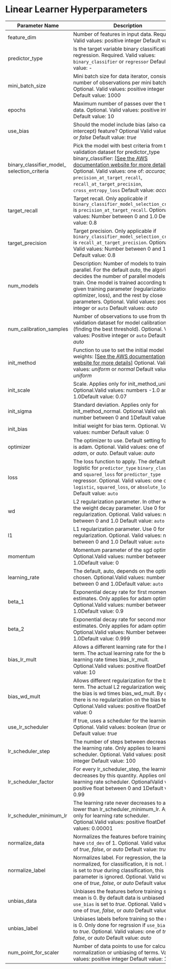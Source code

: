 # Linear Learner Hyperparameters<a name="ll_hyperparameters"></a>


| Parameter Name | Description | 
| --- | --- | 
| feature\_dim |  Number of features in input data\. Required\.  Valid values: positive integer Default value: \-  | 
| predictor\_type |  Is the target variable binary classification or regression\. Required\.  Valid values: `binary_classifier` or `regressor` Default value: \-  | 
| mini\_batch\_size |  Mini batch size for data iterator, consisting of number of observations per mini batch\. Optional\. Valid values: positive integer Default value: 1000  | 
| epochs |  Maximum number of passes over the training data\. Optional\.  Valid values: positive integer Default value: 10  | 
| use\_bias |  Should the model include bias \(also called an intercept\) feature? Optional Valid values: *true* or *false* Default value: *true*  | 
| binary\_classifier\_model\_ selection\_criteria |  Pick the model with best criteria from the validation dataset for predictor\_type binary\_classifier: [\[See the AWS documentation website for more details\]](http://docs.aws.amazon.com/sagemaker/latest/dg/ll_hyperparameters.html) Optional\. Valid values: one of: *accuracy*, *fl*, `precision_at_target_recall`, `recall_at_target_precision`, `cross_entropy_loss` Default value: *accuracy*  | 
| target\_recall |  Target recall\. Only applicable if `binary_classifier_model_selection_criteria` is `precision_at_target_recall`\. Optional Valid values: Number between 0 and 1\.0 Default value: 0\.8  | 
| target\_precision |  Target precision\. Only applicable if `binary_classifier_model_selection_criteria` is `recall_at_target_precision`\. Optional\. Valid values: Number between 0 and 1\.0 Default value: 0\.8  | 
| num\_models |  Description: Number of models to train in parallel\. For the default *auto*, the algorithm decides the number of parallel models to train\. One model is trained according to the given training parameter \(regularization, optimizer, loss\), and the rest by close parameters\. Optional\. Valid values: positive integer or `auto` Default values: *auto*  | 
| num\_calibration\_samples |  Number of observations to use from the validation dataset for model calibration \(finding the best threshold\)\. Optional\. Valid values: Positive integer or `auto` Default value: *auto*  | 
| init\_method |  Function to use to set the initial model weights: [\[See the AWS documentation website for more details\]](http://docs.aws.amazon.com/sagemaker/latest/dg/ll_hyperparameters.html) Optional\. Valid values: *uniform* or *normal* Default value: *uniform*  | 
| init\_scale | Scale\. Applies only for init\_method\_uniform\. Optional\.Valid values: numbers \-1\.0 and 1\.0Default value: 0\.07 | 
| init\_sigma | Standard deviation\. Applies only for init\_method\_normal\. Optional\.Valid values: number between 0 and 1Default value: 0\.01 | 
| init\_bias |  Initial weight for bias term\. Optional\. Valid values: number Default value: 0  | 
| optimizer | The optimizer to use\. Default setting for auto is adam\. Optional\. Valid values: one of *sgd*, *adam*, or *auto*\. Default value: *auto* | 
| loss |  The loss function to apply\. The default `auto` is logistic for `predictor_type` `binary_classifier` and `squared_loss` for `predictor_type` regressor\. Optional\. Valid values: one of `logistic`, `squared_loss`, or `absolute_loss` Default value: `auto`  | 
| wd |  L2 regularization parameter\. In other words, the weight decay parameter\. Use 0 for no L2 regularization\. Optional\. Valid values: number between 0 and 1\.0 Default value: `auto`  | 
| l1 |  L1 regularization parameter\. Use 0 for no L1 regularization\. Optional\. Valid values: number between 0 and 1\.0 Default value: `auto`  | 
| momentum | Momentum parameter of the sgd optimizer\. Optional\.Valid values: number between 0 and 1\.0Default value: 0 | 
| learning\_rate | The default, auto, depends on the optimizer chosen\. Optional\.Valid values: number between 0 and 1\.0Default value: `auto` | 
| beta\_1 | Exponential decay rate for first moment estimates\. Only applies for adam optimizer\. Optional\.Valid values: number between 0 and 1\.0Default value: 0\.9 | 
| beta\_2 | Exponential decay rate for second moment estimates\. Only applies for adam optimizer\. Optional\.Valid values: Number between 0 and 1\.0Default value: 0\.999 | 
| bias\_lr\_mult | Allows a different learning rate for the bias term\. The actual learning rate for the bias is learning rate times bias\_lr\_mult\. Optional\.Valid values: positive floatDefault value: 10 | 
| bias\_wd\_mult | Allows different regularization for the bias term\. The actual L2 regularization weight for the bias is wd times bias\_wd\_mult\. By default there is no regularization on the bias term\. Optional\.Valid values: positive floatDefault value: 0 | 
| use\_lr\_scheduler |  If true, uses a scheduler for the learning rate\. Optional\. Valid values: boolean \(*true* or *false*\)\. Default value: *true*  | 
| lr\_scheduler\_step |  The number of steps between decreases of the learning rate\. Only applies to learning rate scheduler\. Optional\. Valid values: positive integer Default value: 100  | 
| lr\_scheduler\_factor | For every lr\_scheduler\_step, the learning rate decreases by this quantity\. Applies only for learning rate scheduler\. OptionalValid values: positive float between 0 and 1Default value: 0\.99 | 
| lr\_scheduler\_minimum\_lr | The learning rate never decreases to a value lower than lr\_scheduler\_minimum\_lr\. Applies only for learning rate scheduler\. Optional\.Valid values: positive floatDefault values: 0\.00001 | 
| normalize\_data | Normalizes the features before training to have `std_dev` of 1\. Optional\. Valid values: one of *true*, *false*, or *auto* Default value: *true* | 
| normalize\_label | Normalizes label\. For regression, the label is normalized, for classification, it is not\. If this is set to *true* during classification, this parameter is ignored\. Optional\. Valid values: one of *true*, *false*, or *auto* Default value: *auto* | 
| unbias\_data | Unbiases the features before training so the mean is 0\. By default data is unbiased if `use_bias` is set to *true*\. Optional\. Valid values: one of *true*, *false*, or *auto* Default value: *auto* | 
| unbias\_label | Unbiases labels before training so the mean is 0\. Only done for regrssion if `use_bias` is set to *true*\. Optional\. Valid values: one of *true*, *false*, or *auto* Default value: *auto* | 
| num\_point\_for\_scaler | Number of data points to use for calcuating normalization or unbiasing of terms\. Valid values: positive integer Default value: 10,000 | 